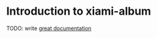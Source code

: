 # Introduction to xiami-album

TODO: write [great documentation](http://jacobian.org/writing/great-documentation/what-to-write/)
